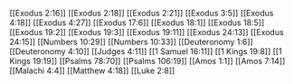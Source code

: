 [[Exodus 2:16]]
[[Exodus 2:18]]
[[Exodus 2:21]]
[[Exodus 3:5]]
[[Exodus 4:18]]
[[Exodus 4:27]]
[[Exodus 17:6]]
[[Exodus 18:1]]
[[Exodus 18:5]]
[[Exodus 19:2]]
[[Exodus 19:3]]
[[Exodus 19:11]]
[[Exodus 24:13]]
[[Exodus 24:15]]
[[Numbers 10:29]]
[[Numbers 10:33]]
[[Deuteronomy 1:6]]
[[Deuteronomy 4:10]]
[[Judges 4:11]]
[[1 Samuel 16:11]]
[[1 Kings 19:8]]
[[1 Kings 19:19]]
[[Psalms 78:70]]
[[Psalms 106:19]]
[[Amos 1:1]]
[[Amos 7:14]]
[[Malachi 4:4]]
[[Matthew 4:18]]
[[Luke 2:8]]
